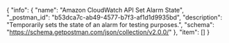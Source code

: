 {
  "info": {
    "name": "Amazon CloudWatch API Set Alarm State",
    "_postman_id": "b53dca7c-ab49-4577-b7f3-af1d1d9935bd",
    "description": "Temporarily sets the state of an alarm for testing purposes.",
    "schema": "https://schema.getpostman.com/json/collection/v2.0.0/"
  },
  "item": []
}